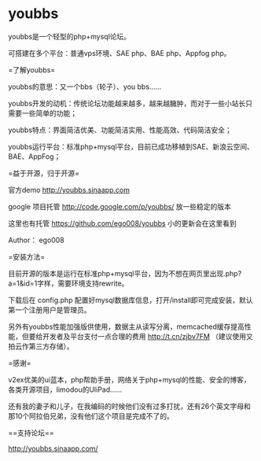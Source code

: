 youbbs
======

youbbs是一个轻型的php+mysql论坛。

可搭建在多个平台：普通vps环境、SAE php、BAE php、Appfog php。

=了解youbbs=

youbbs的意思：又一个bbs（轮子）、you bbs……

youbbs开发的动机：传统论坛功能越来越多，越来越臃肿，而对于一些小站长只需要一些简单的功能；

youbbs特点：界面简洁优美、功能简洁实用、性能高效、代码简洁安全；

youbbs运行平台：标准php+mysql平台，目前已成功移植到SAE、新浪云空间、BAE、AppFog；

=益于开源，归于开源=

官方demo http://youbbs.sinaapp.com

google 项目托管 http://code.google.com/p/youbbs/ 放一些稳定的版本

这里也有托管 https://github.com/ego008/youbbs 小的更新会在这里看到

Author： ego008

=安装方法=

目前开源的版本是运行在标准php+mysql平台，因为不想在网页里出现.php?a=1&id=1字样，需要环境支持rewrite。

下载后在 config.php 配置好mysql数据库信息，打开/install即可完成安装，默认第一个注册用户是管理员。

另外有youbbs性能加强版供使用，数据主从读写分离，memcached缓存提高性能，但要给开发者及平台支付一点合理的费用 http://t.cn/zjbv7FM （建议使用又拍云作第三方存储）。

=感谢=

v2ex优美的ui蓝本，php帮助手册，网络关于php+mysql的性能、安全的博客，各类开源项目，limodou的UliPad……

还有我的妻子和儿子，在我编码的时候他们没有过多打扰，还有26个英文字母和那10个阿拉伯兄弟，没有他们这个项目是完成不了的。

==支持论坛==

http://youbbs.sinaapp.com/
